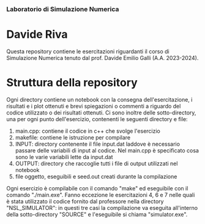 ### Laboratorio di Simulazione Numerica

# Davide Riva

Questa repository contiene le esercitazioni riguardanti il corso di Simulazione Numerica tenuto dal prof. Davide Emilio Galli (A.A. 2023-2024).

# Struttura della repository

Ogni directory contiene un notebook con la consegna dell'esercitazione, i risultati e i plot ottenuti e brevi spiegazioni o commenti a riguardo del codice utilizzato o dei risultati ottenuti.
Ci sono inoltre delle sotto-directory, una per ogni punto dell'esercizio, contenenti le seguenti directory e file:

1. main.cpp: contiene il codice in c++ che svolge l'esercizio
2. makefile: contiene le istruzione per compilare
3. INPUT: directory contenente il file input.dat laddove è necessario passare delle variabili di input al codice. Nel main.cpp è specificato cosa sono le varie variabili lette da input.dat
4. OUTPUT: directory che raccoglie tutti i file di output utilizzati nel notebook
5. file oggetto, eseguibili e seed.out creati durante la compilazione

Ogni esercizio è compilabile con il comando "make" ed eseguibile con il comando "./main.exe". Fanno eccezione le esercitazioni 4, 6 e 7 nelle quali è stata utilizzato il codice fornito dal professore nella directory "NSL_SIMULATOR": in questi tre casi la compilazione va eseguita all'interno della sotto-directory "SOURCE" e l'eseguibile si chiama "simulator.exe".